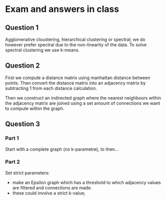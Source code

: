 # Exam and answers in class
## Question 1

Agglomerative cloustering, hierarchical clustering or spectral; we do however prefer spectral due to the non-linearity of the data. To solve spectral clustering we use k-means.
## Question 2

First we compute a distance matrix using manhattan distance between points. Then convert the distance matrix into an adjacency matrix by subtracting 1 from each distance calculation. 

Then we construct an indirected graph where the nearest neighbours within the adjacency matrix are joined using a set amount of connections we want to compute within the graph.

## Question 3
### Part 1

Start with a complete graph (no k-parametre), to then...

### Part 2

Set strict parameters:

- make an Epsilon graph which has a threshold to which adjacency values are filtered and connections are made.
- these could involve a strict k-value;



